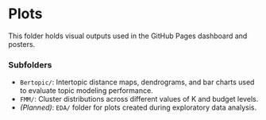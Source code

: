 # Plots

This folder holds visual outputs used in the GitHub Pages dashboard and posters.

### Subfolders

- `Bertopic/`: Intertopic distance maps, dendrograms, and bar charts used to evaluate topic modeling performance.
- `FMM/`: Cluster distributions across different values of K and budget levels.
- *(Planned)*: `EDA/` folder for plots created during exploratory data analysis.

